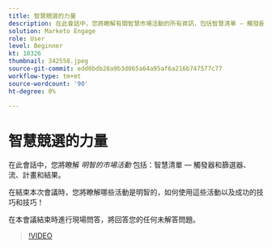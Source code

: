 ```yaml
---
title: 智慧競選的力量
description: 在此會話中，您將瞭解有關智慧市場活動的所有資訊，包括智慧清單 — 觸發器和篩選器、流、計畫和結果。
solution: Marketo Engage
role: User
level: Beginner
kt: 10326
thumbnail: 342558.jpeg
source-git-commit: edd0bdb28a9b3d065a64a95af6a216b747577c77
workflow-type: tm+mt
source-wordcount: '90'
ht-degree: 0%

---
```


# 智慧競選的力量

在此會話中，您將瞭解 *明智的市場活動* 包括：智慧清單 — 觸發器和篩選器、流、計畫和結果。

在結束本次會議時，您將瞭解哪些活動是明智的，如何使用這些活動以及成功的技巧和技巧！

在本會議結束時進行現場問答，將回答您的任何未解答問題。

>[!VIDEO](https://video.tv.adobe.com/v/342558/?quality=12&learn=on)
